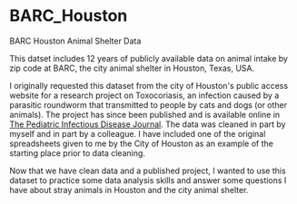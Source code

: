 # BARC_Houston
BARC Houston Animal Shelter Data

This datset includes 12 years of publicly available data on animal intake by zip code at BARC, the city animal shelter in Houston, Texas, USA.

I originally requested this dataset from the city of Houston's public access website for a research project on Toxocoriasis, an infection caused by a parasitic roundworm that transmitted to people by cats and dogs (or other animals). The project has since been published and is available online in [The Pediatric Infectious Disease Journal](https://journals.lww.com/pidj/abstract/2023/10000/review_of_toxocariasis_at_a_children_s_hospital.6.aspx). The data was cleaned in part by myself and in part by a colleague. I have included one of the original spreadsheets given to me by the City of Houston as an example of the starting place prior to data cleaning.

Now that we have clean data and a published project, I wanted to use this dataset to practice some data analysis skills and answer some questions I have about stray animals in Houston and the city animal shelter.
